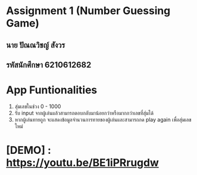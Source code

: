 # Assignment 1 (Number Guessing Game)
## นาย ปัณณวิชญ์ สังวร
## รหัสนักศึกษา 6210612682

# App Funtionalities
1. สุ่มเลขในช่วง 0 - 1000
2. รับ input จากผู้เล่นแล้วสามารถตอบกลับมาน้อยกว่าหรือมากกว่าเลขที่สุ่มได้
3. หากผู้เล่นทายถูก จะแสดงข้อมูลจำนวนการทายของผู้เล่นและสามารถกด play again เพื่อสุ่มเลขใหม่

# [DEMO] :  https://youtu.be/BE1iPRrugdw
